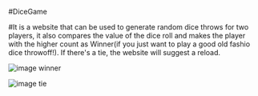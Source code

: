 #DiceGame

#It is a website that can be used to generate random dice throws for two players, it also compares the value of the dice roll and makes the player with the higher
count as Winner(if you just want to play a good old fashio dice throwoff!). If there's a tie, the website will suggest a reload. 

![image](https://user-images.githubusercontent.com/20292628/174340879-7becf4ca-3efc-45fa-a15f-35d21b0758d6.png)
<image-caption src="/foo.png" alt="winner">winner</image-caption>

![image](https://user-images.githubusercontent.com/20292628/174340935-9e7a4800-1d33-4190-b464-1bf68fe2c122.png)
tie

